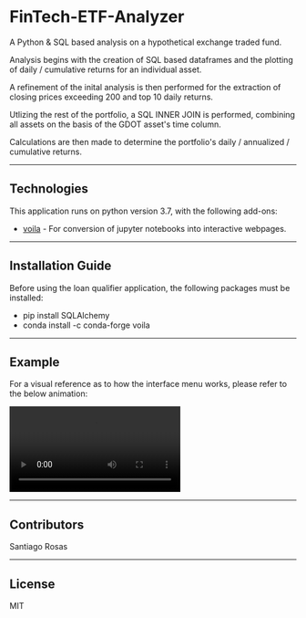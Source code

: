 # FinTech-ETF-Analyzer

A Python &amp; SQL based analysis on a hypothetical exchange traded fund.

Analysis begins with the creation of SQL based dataframes and the plotting of daily / cumulative returns for an individual asset.

A refinement of the inital analysis is then performed for the extraction of closing prices exceeding 200 and top 10 daily returns.

Utlizing the rest of the portfolio, a SQL INNER JOIN is performed, combining all assets on the basis of the GDOT asset's time column.

Calculations are then made to determine the portfolio's daily / annualized / cumulative returns.

---

## Technologies

This application runs on python version 3.7, with the following add-ons:


* [voila](https://voila.readthedocs.io/en/stable/index.html) - For conversion of jupyter notebooks into interactive webpages.


---

## Installation Guide

Before using the loan qualifier application, the following packages must be installed:

*    pip install SQLAlchemy
*    conda install -c conda-forge voila


---

## Example

For a visual reference as to how the interface menu works, please refer to the below animation:

![ETF Analyzer Movie](Resources/voila_demo.mkv)


---

## Contributors

Santiago Rosas

---

## License

MIT
